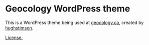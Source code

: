 # Geocology WordPress theme

This is a WordPress theme being used at [geocology.ca](http://geocology.ca), created by [hughstimson](https://github.com/hughstimson).

[License.](LICENSE.TXT)
